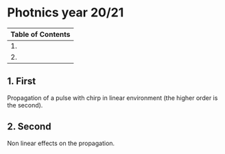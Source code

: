 # Photnics year 20/21
| Table of Contents|
|--------|
|1.| [First](#uno)|
|2.| [Second](#due)|
<a name="due"></a>
## 1. First

Propagation of a pulse with chirp in linear environment (the higher order is the second).

## 2. Second

Non linear effects on the propagation.
